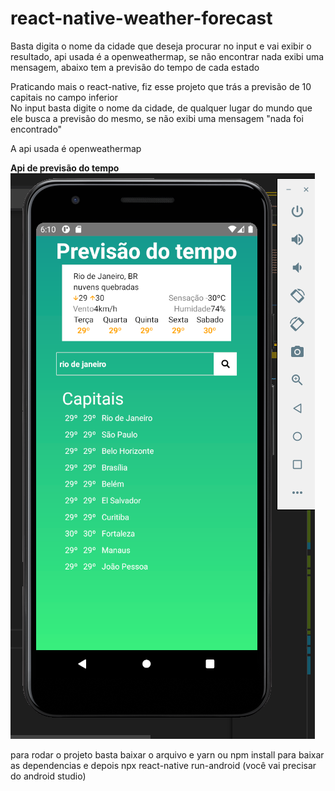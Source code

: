 # react-native-weather-forecast


Basta digita o nome da cidade que deseja procurar no input e vai exibir o resultado, api usada é a 
openweathermap, se não encontrar nada exibi uma mensagem, abaixo tem a previsão do tempo de cada estado

Praticando mais o react-native, fiz esse projeto que trás a previsão de 10 capitais no campo inferior</br>
No input basta digite o nome da cidade, de qualquer lugar do mundo que ele busca a previsão do mesmo, se não exibi uma mensagem "nada foi encontrado"

A api usada é openweathermap

<b>Api de previsão do tempo</b>
<img src="ref.png"/>

para rodar o projeto basta baixar o arquivo e yarn ou npm install para baixar as dependencias e depois npx react-native run-android (você vai precisar do android studio)
